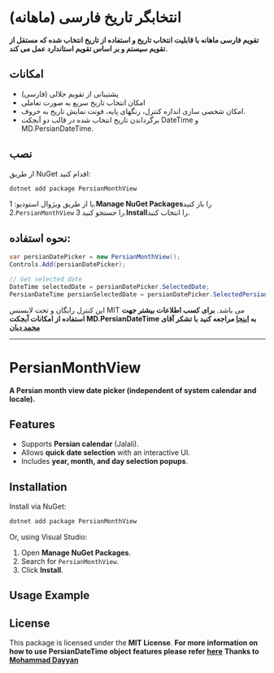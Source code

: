# انتخابگر تاریخ فارسی (ماهانه)
**تقویم فارسی ماهانه با قابلیت انتخاب تاریخ و استفاده از تاریخ انتخاب شده که مستقل از تقویم سیستم و بر اساس تقویم استاندارد عمل می کند.**
## امکانات
- پشتیبانی از تقویم جلالی (فارسی)
- امکان انتخاب تاریخ سریع به صورت تعاملی
- امکان شخصی سازی اندازه کنترل، رنگهای پایه، فونت نمایش تاریخ به حروف.
- برگرداندن تاریخ انتخاب شده در قالب دو آبجکت DateTime و MD.PersianDateTime.
## نصب
  از طریق NuGet اقدام کنید:
```sh
dotnet add package PersianMonthView
```
  یا از طریق ویژوال استودیو:
  1.**Manage NuGet Packages**را باز کنید
  2.`PersianMonthView` را جستجو کنید
  3.**Install**را انتخاب کنید.
## نحوه استفاده:
```csharp
var persianDatePicker = new PersianMonthView();
Controls.Add(persianDatePicker);

// Get selected date
DateTime selectedDate = persianDatePicker.SelectedDate;
PersianDateTime persianSelectedDate = persianDatePicker.SelectedPersianDate;
```
  این کنترل رایگان و تحت لایسنس MIT می باشد.
  **برای کسب اطلاعات بیشتر جهت استفاده از امکانات آبجکت MD.PersianDateTime به [اینجا](https://github.com/Mds92/MD.PersianDateTime) مراجعه کنید**
  **با تشکر آقای [محمد دیان](https://github.com/Mds92)**
***
# PersianMonthView

**A Persian month view date picker (independent of system calendar and locale).**

## Features
- Supports **Persian calendar** (Jalali).
- Allows **quick date selection** with an interactive UI.
- Includes **year, month, and day selection popups**.

## Installation
Install via NuGet:
```sh
dotnet add package PersianMonthView
```
Or, using Visual Studio:
1. Open **Manage NuGet Packages**.
2. Search for `PersianMonthView`.
3. Click **Install**.

## Usage Example


## License
This package is licensed under the **MIT License**.
**For more information on how to use PersianDateTime object features please refer [here](https://github.com/Mds92/MD.PersianDateTime)**
**Thanks to [Mohammad Dayyan](https://github.com/Mds92)**
